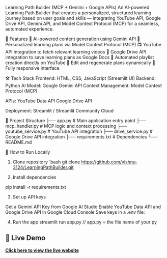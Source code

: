 Learning Path Builder (MCP + Gemini + Google APIs)
  An AI-powered Learning Path Builder that creates a personalized, structured learning journey based on user goals and skills — integrating YouTube API, Google Drive API, Gemini API, and Model Context Protocol (MCP) for a seamless, automated experience.

🚀 Features
  🤖 AI-powered content generation using Gemini API
  🎯 Personalized learning plans via Model Context Protocol (MCP)
  📺 YouTube API integration to fetch relevant learning videos
  📂 Google Drive API integration to save learning plans as Google Docs
  📌 Automated playlist creation directly on YouTube
  🔄 Edit and regenerate plans dynamically
  📱 Fully responsive interface

🛠️ Tech Stack
  Frontend: HTML, CSS, JavaScript (Streamlit UI)
  Backend: Python
  AI Model: Google Gemini API
  Context Management: Model Context Protocol (MCP)

APIs:
  YouTube Data API
  Google Drive API

Deployment: Streamlit / Streamlit Community Cloud

📂 Project Structure
  ├── app.py                  # Main application entry point
  ├── mcp_handler.py          # MCP logic and context processing
  ├── youtube_service.py      # YouTube API integration
  ├── drive_service.py        # Google Drive API integration
  ├── requirements.txt        # Dependencies
  └── README.md

🔧 How to Run Locally
1. Clone repository
   `bash
   git clone https://github.com/vishnu-3124/LearningPathBuilder.git

2. Install dependencies

  pip install -r requirements.txt
  
3. Set up API keys

  Get a Gemini API Key from Google AI Studio
  Enable YouTube Data API and Google Drive API in Google Cloud Console
  Save keys in a .env file:

4. Run the app
   streamlit run app.py // app.py = the file name of your py

## 🚀 Live Demo
[**Click here to view the live website**](https://learningpathbuilder-ugwsvy42sq9ffae9v27uth.streamlit.app/)
